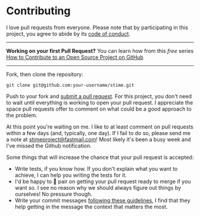 # Contributing


I love pull requests from everyone. Please note that by participating in this project, you agree to abide by its [code of conduct].

[code of conduct]: ./CODE_OF_CONDUCT.md

----
**Working on your first Pull Request?** You can learn how from this *free* series [How to Contribute to an Open Source Project on GitHub](https://egghead.io/series/how-to-contribute-to-an-open-source-project-on-github)

----

Fork, then clone the repository:

    git clone git@github.com:your-username/stime.git

Push to your fork and [submit a pull request][pr]. For this project, you don't need to wait until everything is working to open your pull request. I appreciate the space pull requests offer to comment on what could be a good approach to the problem.

[pr]: https://github.com/gonzalo-bulnes/stime/compare/

At this point you're waiting on me. I like to at least comment on pull requests within a few days (and, typically, one day). If I fail to do so, please send me a note at stimeproject@fastmail.com!
Most likely it's been a busy week and I've missed the Github notification.

Some things that will increase the chance that your pull request is accepted:

* Write tests, if you know how. If you don't explain what you want to achieve, I can help you writing the tests for it.
* I'd be happy to 🍐 pair on getting your pull request ready to merge if you want so. I see no reason why we should always figure out things by ourselves! No pressure though.
* Write your commit messages [following these guidelines][commit], I find that they help getting in the message the context that matters the most.

[commit]: http://tbaggery.com/2008/04/19/a-note-about-git-commit-messages.html
